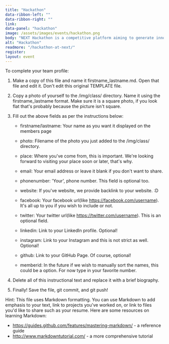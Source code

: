 ```yaml
---
title: "Hackathon"
data-ribbon-left: ""
data-ribbon-right: ""
link: 
data-panel: "hackathon"
image: /assets/images/events/hackathon.png
body: "NEXT Hackathon is a competitive platform aiming to generate innovative solutions to real-world problems in a risk-taking environment. "
alt: "Hackathon"
readmore: "/hackathon-at-next/"
register: 
layout: event
---
```


To complete your team profile:

1. 	Make a copy of this file and name it firstname_lastname.md. 
	Open that file and edit it. Don't edit this original TEMPLATE file.

2. 	Copy a photo of yourself to the /img/class/ directory. Name 
	it using the firstname_lastname format. Make sure it is a
	square photo, if you look flat that's probably because the picture
	isn't square.
	
3. 	Fill out the above fields as per the instructions below:
	
	- firstname/lastname: Your name as you want it displayed on the 
	members page 
	
	- photo: Filename of the photo you just added to the /img/class/ 
	directory. 		  
	
	- place: Where you've come from, this is important. We're looking 
	forward to visiting your place soon or later, that's why.
    
	- email: Your email address or leave it blank if you don't want to 
	share.
    
	- phonenumber: 'Your', phone number. This field is optional too.
	
	- website: If you've website, we provide backlink to your website. :D
    
	- facebook: Your facebook url(like https://facebook.com/username). 
	It's all up to you if you wish to include or not.
    
	- twitter: Your twitter url(like https://twitter.com/username). This is an
   	optional field.
    
	- linkedin: Link to your LinkedIn profile. Optional!  
    
	- instagram: Link to your Instagram and this is not strict as well. Optional!
	
	- github: Link to your GitHub Page. Of course, optional!
    
	- memberid: In the future if we wish to manually sort the names, this 
	could be a option. For now type in your favorite number.	  

4. 	Delete all of this instructional text and replace it with a brief biography.

5. 	Finally! Save the file, git commit, and git push!

Hint: This file uses Markdown formatting. You can use Markdown to add emphasis
to your text, link to projects you've worked on, or link to files you'd like to
share such as your resume. Here are some resources on learning Markdown:
  - https://guides.github.com/features/mastering-markdown/ - a reference
    guide
  - http://www.markdowntutorial.com/ - a more comprehensive tutorial